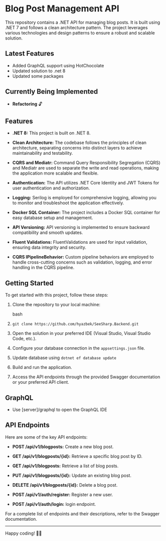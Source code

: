 # Blog Post Management API

This repository contains a .NET API for managing blog posts. It is built using .NET 7 and follows a clean architecture pattern. The project leverages various technologies and design patterns to ensure a robust and scalable solution.

## Latest Features
- Added GraphQL support using HotChocolate
- Updated solution to .net 8
- Updated some packages

## Currently Being Implemented

- **Refactoring** 🔓

## Features

- **.NET 8:** This project is built on .NET 8.

- **Clean Architecture:** The codebase follows the principles of clean architecture, separating concerns into distinct layers to achieve maintainability and testability.

- **CQRS and Mediatr:** Command Query Responsibility Segregation (CQRS) and Mediatr are used to separate the write and read operations, making the application more scalable and flexible.

- **Authentication:** The API utilizes .NET Core Identity and JWT Tokens for user authentication and authorization.

- **Logging:** Serilog is employed for comprehensive logging, allowing you to monitor and troubleshoot the application effectively.

- **Docker SQL Container:** The project includes a Docker SQL container for easy database setup and management.

- **API Versioning:** API versioning is implemented to ensure backward compatibility and smooth updates.

- **Fluent Validations:** FluentValidations are used for input validation, ensuring data integrity and security.

- **CQRS IPipelineBehavior:** Custom pipeline behaviors are employed to handle cross-cutting concerns such as validation, logging, and error handling in the CQRS pipeline.

## Getting Started

To get started with this project, follow these steps:

1.  Clone the repository to your local machine:

    bash

1.  `git clone https://github.com/hyazbek/SeeSharp.Backend.git`

1.  Open the solution in your preferred IDE (Visual Studio, Visual Studio Code, etc.).

1.  Configure your database connection in the `appsettings.json` file.

1.  Update database using `dotnet ef database update`

1.  Build and run the application.

1.  Access the API endpoints through the provided Swagger documentation or your preferred API client.


## GraphQL
- Use [server]/graphql to open the GraphQL IDE


## API Endpoints

Here are some of the key API endpoints:

- **POST /api/v1/blogposts:** Create a new blog post.
- **GET /api/v1/blogposts/{id}:** Retrieve a specific blog post by ID.
- **GET /api/v1/blogposts:** Retrieve a list of blog posts.
- **PUT /api/v1/blogposts/{id}:** Update an existing blog post.
- **DELETE /api/v1/blogposts/{id}:** Delete a blog post.

- **POST /api/v1/auth/register:** Register a new user.
- **POST /api/v1/auth/login:** login endpoint.

For a complete list of endpoints and their descriptions, refer to the Swagger documentation.

---

Happy coding! 🚀📝
